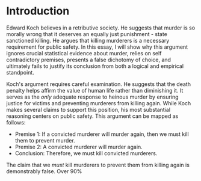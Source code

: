 
# Introduction

Edward Koch believes in a retributive society. He suggests that murder is so morally wrong that it deserves an equally just punishment - state sanctioned killing. He argues that killing murderers is a necessary requirement for public safety. In this essay, I will show why this argument ignores crucial statistical evidence about murder, relies on self contradictory premises, presents a false dichotomy of choice, and ultimately fails to justify its conclusion from both a logical and empirical standpoint. 

Koch's argument requires careful examination. He suggests that the death penalty helps affirm the value of human life rather than diminishing it. It serves as the _only_ adequate response to heinous murder by ensuring justice for victims and preventing murderers from killing again. While Koch makes several claims to support this position, his most substantial reasoning centers on public safety. This argument can be mapped as follows:

- Premise 1: If a convicted murderer will murder again, then we must kill them to prevent murder.
- Premise 2: A convicted murderer will murder again.
- Conclusion: Therefore, we must kill convicted murderers. 

The claim that we *must* kill murderers to prevent them from killing again is demonstrably false. Over 90% 